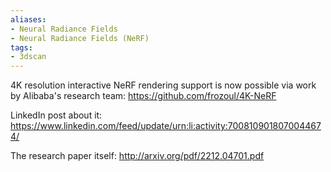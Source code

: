 ```yaml
---
aliases:
- Neural Radiance Fields
- Neural Radiance Fields (NeRF)
tags:
- 3dscan
---
```



4K resolution interactive NeRF rendering support is now possible via work by Alibaba's research team:
https://github.com/frozoul/4K-NeRF


LinkedIn post about it:
https://www.linkedin.com/feed/update/urn:li:activity:7008109018070044674/

The research paper itself:
http://arxiv.org/pdf/2212.04701.pdf
